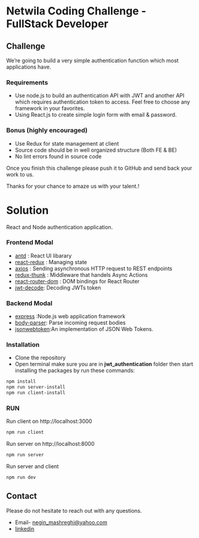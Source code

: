 

# Netwila Coding Challenge - FullStack Developer

## Challenge

We’re going to build a very simple authentication function which most applications have. 

### Requirements

* Use node.js to build an authentication API with JWT and another API which requires authentication token to access. Feel free to choose any framework in your favorites. 
* Using React.js to create simple login form with email & password.

### Bonus (highly encouraged)

* Use Redux for state management at client
* Source code should be in well organized structure (Both FE & BE)
* No lint errors found in source code

Once you finish this challenge please push it to GitHub and send back your work to us. 

Thanks for your chance to amaze us with your talent.! 


# Solution

React and Node authentication application.

### Frontend Modal

- [antd](https://ant.design/) : React UI libarary 
- [react-redux](https://redux.js.org/basics/usage-with-react) : Managing state
- [axios](https://github.com/axios/axios) : Sending asynchronous HTTP request to REST endpoints
- [redux-thunk](https://github.com/reduxjs/redux-thunk) : Middleware that handels Async Actions
- [react-router-dom](https://www.npmjs.com/package/react-router-dom) : DOM bindings for React Router
- [jwt-decode](https://www.npmjs.com/package/jwt-decode): Decoding JWTs token



### Backend Modal
- [express](https://www.npmjs.com/package/express) :Node.js web application framework
- [body-parser](https://www.npmjs.com/package/body-parser): Parse incoming request bodies
- [jsonwebtoken](https://www.npmjs.com/package/jsonwebtoken):An implementation of JSON Web Tokens.



### Installation
- Clone the repository
- Open terminal make sure you are in **jwt_authentication** folder then start installing the packages by run these commands:

```sh
npm install
npm run server-install
npm run client-install


```

### RUN
Run client on http://localhost:3000

```sh
npm run client

```
Run server on http://localhost:8000

```sh
npm run server

```

Run server and client 

```sh
npm run dev

```


## Contact

Please do not hesitate to reach out with any questions.

- Email- negin_mashreghi@yahoo.com
- [linkedin](https://www.linkedin.com/in/neginmashreghi/)



